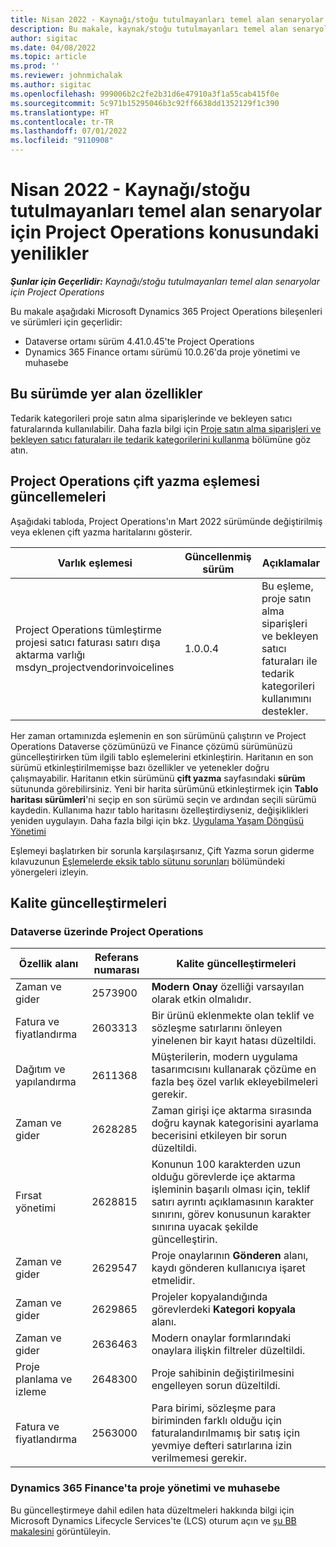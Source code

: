 ```yaml
---
title: Nisan 2022 - Kaynağı/stoğu tutulmayanları temel alan senaryolar için Project Operations konusundaki yenilikler
description: Bu makale, kaynak/stoğu tutulmayanları temel alan senaryolar için Microsoft Dynamics 365 Project Operations'ın Nisan 2022 sürümünde kullanılabilen kalite güncelleştirmeleri hakkında bilgi sağlar.
author: sigitac
ms.date: 04/08/2022
ms.topic: article
ms.prod: ''
ms.reviewer: johnmichalak
ms.author: sigitac
ms.openlocfilehash: 999006b2c2fe2b31d6e47910a3f1a55cab415f0e
ms.sourcegitcommit: 5c971b15295046b3c92ff6638dd1352129f1c390
ms.translationtype: HT
ms.contentlocale: tr-TR
ms.lasthandoff: 07/01/2022
ms.locfileid: "9110908"
---
```

# <a name="whats-new-april-2022---project-operations-for-resourcenon-stocked-based-scenarios"></a>Nisan 2022 - Kaynağı/stoğu tutulmayanları temel alan senaryolar için Project Operations konusundaki yenilikler

_**Şunlar için Geçerlidir:** Kaynağı/stoğu tutulmayanları temel alan senaryolar için Project Operations_

Bu makale aşağıdaki Microsoft Dynamics 365 Project Operations bileşenleri ve sürümleri için geçerlidir:

- Dataverse ortamı sürüm 4.41.0.45'te Project Operations
- Dynamics 365 Finance ortamı sürümü 10.0.26'da proje yönetimi ve muhasebe

## <a name="features-included-in-this-release"></a>Bu sürümde yer alan özellikler

Tedarik kategorileri proje satın alma siparişlerinde ve bekleyen satıcı faturalarında kullanılabilir. Daha fazla bilgi için [Proje satın alma siparişleri ve bekleyen satıcı faturaları ile tedarik kategorilerini kullanma](../procurement/configure-procurement-categories.md) bölümüne göz atın.

## <a name="project-operations-dual-write-maps-updates"></a>Project Operations çift yazma eşlemesi güncellemeleri

Aşağıdaki tabloda, Project Operations'ın Mart 2022 sürümünde değiştirilmiş veya eklenen çift yazma haritalarını gösterir.

| Varlık eşlemesi | Güncellenmiş sürüm | Açıklamalar |
| -------------- | ------------------- | ------------|
| Project Operations tümleştirme projesi satıcı faturası satırı dışa aktarma varlığı msdyn\_projectvendorinvoicelines | 1.0.0.4 | Bu eşleme, proje satın alma siparişleri ve bekleyen satıcı faturaları ile tedarik kategorileri kullanımını destekler. |

Her zaman ortamınızda eşlemenin en son sürümünü çalıştırın ve Project Operations Dataverse çözümünüzü ve Finance çözümü sürümünüzü güncelleştirirken tüm ilgili tablo eşlemelerini etkinleştirin. Haritanın en son sürümü etkinleştirilmemişse bazı özellikler ve yetenekler doğru çalışmayabilir. Haritanın etkin sürümünü **çift yazma** sayfasındaki **sürüm** sütununda görebilirsiniz. Yeni bir harita sürümünü etkinleştirmek için **Tablo haritası sürümleri**'ni seçip en son sürümü seçin ve ardından seçili sürümü kaydedin. Kullanıma hazır tablo haritasını özelleştirdiyseniz, değişiklikleri yeniden uygulayın. Daha fazla bilgi için bkz. [Uygulama Yaşam Döngüsü Yönetimi](/dynamics365/fin-ops-core/dev-itpro/data-entities/dual-write/app-lifecycle-management)

Eşlemeyi başlatırken bir sorunla karşılaşırsanız, Çift Yazma sorun giderme kılavuzunun [Eşlemelerde eksik tablo sütunu sorunları](/dynamics365/fin-ops-core/dev-itpro/data-entities/dual-write/dual-write-troubleshooting-finops-upgrades#missing-table-columns-issue-on-maps) bölümündeki yönergeleri izleyin.

## <a name="quality-updates"></a>Kalite güncelleştirmeleri

### <a name="project-operations-on-dataverse"></a>Dataverse üzerinde Project Operations

| Özellik alanı | Referans numarası | Kalite güncelleştirmeleri |
| ------------ | ---------------- | -------------- |
| Zaman ve gider | 2573900 | **Modern Onay** özelliği varsayılan olarak etkin olmalıdır. |
| Fatura ve fiyatlandırma | 2603313 | Bir ürünü eklenmekte olan teklif ve sözleşme satırlarını önleyen yinelenen bir kayıt hatası düzeltildi. |
| Dağıtım ve yapılandırma | 2611368 | Müşterilerin, modern uygulama tasarımcısını kullanarak çözüme en fazla beş özel varlık ekleyebilmeleri gerekir. |
| Zaman ve gider | 2628285 | Zaman girişi içe aktarma sırasında doğru kaynak kategorisini ayarlama becerisini etkileyen bir sorun düzeltildi. |
| Fırsat yönetimi| 2628815 | Konunun 100 karakterden uzun olduğu görevlerde içe aktarma işleminin başarılı olması için, teklif satırı ayrıntı açıklamasının karakter sınırını, görev konusunun karakter sınırına uyacak şekilde güncelleştirin. |
| Zaman ve gider| 2629547 | Proje onaylarının **Gönderen** alanı, kaydı gönderen kullanıcıya işaret etmelidir. |
| Zaman ve gider| 2629865 | Projeler kopyalandığında görevlerdeki **Kategori kopyala** alanı. |
| Zaman ve gider| 2636463 | Modern onaylar formlarındaki onaylara ilişkin filtreler düzeltildi. |
| Proje planlama ve izleme | 2648300 | Proje sahibinin değiştirilmesini engelleyen sorun düzeltildi. |
| Fatura ve fiyatlandırma | 2563000 | Para birimi, sözleşme para biriminden farklı olduğu için faturalandırılmamış bir satış için yevmiye defteri satırlarına izin verilmemesi gerekir. |

### <a name="project-management-and-accounting-in-dynamics-365-finance"></a>Dynamics 365 Finance'ta proje yönetimi ve muhasebe

Bu güncelleştirmeye dahil edilen hata düzeltmeleri hakkında bilgi için Microsoft Dynamics Lifecycle Services'te (LCS) oturum açın ve [şu BB makalesini](https://fix.lcs.dynamics.com/Issue/Details?bugId=662864) görüntüleyin.
